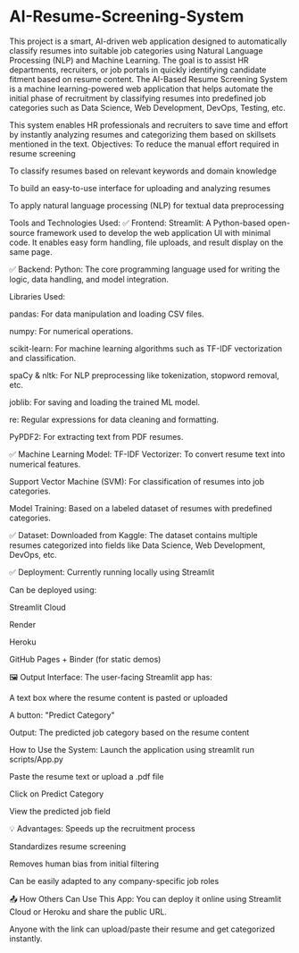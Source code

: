 # AI-Resume-Screening-System
This project is a smart, AI-driven web application designed to automatically classify resumes into suitable job categories using Natural Language Processing (NLP) and Machine Learning. The goal is to assist HR departments, recruiters, or job portals in quickly identifying candidate fitment based on resume content.
The AI-Based Resume Screening System is a machine learning-powered web application that helps automate the initial phase of recruitment by classifying resumes into predefined job categories such as Data Science, Web Development, DevOps, Testing, etc.

This system enables HR professionals and recruiters to save time and effort by instantly analyzing resumes and categorizing them based on skillsets mentioned in the text.
 Objectives:
To reduce the manual effort required in resume screening

To classify resumes based on relevant keywords and domain knowledge

To build an easy-to-use interface for uploading and analyzing resumes

To apply natural language processing (NLP) for textual data preprocessing

Tools and Technologies Used:
✅ Frontend:
Streamlit: A Python-based open-source framework used to develop the web application UI with minimal code. It enables easy form handling, file uploads, and result display on the same page.

✅ Backend:
Python: The core programming language used for writing the logic, data handling, and model integration.

Libraries Used:

pandas: For data manipulation and loading CSV files.

numpy: For numerical operations.

scikit-learn: For machine learning algorithms such as TF-IDF vectorization and classification.

spaCy & nltk: For NLP preprocessing like tokenization, stopword removal, etc.

joblib: For saving and loading the trained ML model.

re: Regular expressions for data cleaning and formatting.

PyPDF2: For extracting text from PDF resumes.

✅ Machine Learning Model:
TF-IDF Vectorizer: To convert resume text into numerical features.

Support Vector Machine (SVM): For classification of resumes into job categories.

Model Training: Based on a labeled dataset of resumes with predefined categories.

✅ Dataset:
Downloaded from Kaggle: The dataset contains multiple resumes categorized into fields like Data Science, Web Development, DevOps, etc.

✅ Deployment:
Currently running locally using Streamlit

Can be deployed using:

Streamlit Cloud

Render

Heroku

GitHub Pages + Binder (for static demos)

🖼️ Output Interface:
The user-facing Streamlit app has:

A text box where the resume content is pasted or uploaded

A button: "Predict Category"

Output: The predicted job category based on the resume content

How to Use the System:
Launch the application using streamlit run scripts/App.py

Paste the resume text or upload a .pdf file

Click on Predict Category

View the predicted job field

💡 Advantages:
Speeds up the recruitment process

Standardizes resume screening

Removes human bias from initial filtering

Can be easily adapted to any company-specific job roles

📤 How Others Can Use This App:
You can deploy it online using Streamlit Cloud or Heroku and share the public URL.

Anyone with the link can upload/paste their resume and get categorized instantly.

